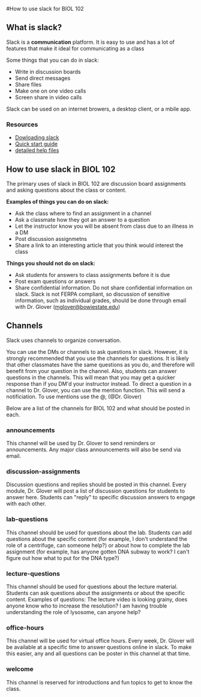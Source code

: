 #How to use slack for BIOL 102

## What is slack?

Slack is a **communication** platform. It is easy to use and has a lot of features that make it ideal for communicating as a class

Some things that you can do in slack:

- Write in discussion boards
- Send direct messages
- Share files
- Make one on one video calls
- Screen share in video calls

Slack can be used on an internet browers, a desktop client, or a mbile app.

### Resources

- [Dowloading slack](www.slack.com/downloads)
- [Quick start guide](https://slack.com/resources/using-slack/your-quick-start-guide-to-slack)
- [detailed help files](https://slack.com/help/categories/360000049043)

## How to use slack in BIOL 102

The primary uses of slack in BIOL 102 are discussion board assignments and asking questions about the class or content. 

**Examples of things you can do on slack:**

- Ask the class where to find an assignment in a channel
- Ask a classmate how they got an answer to a question 
- Let the instructor know you will be absent from class due to an illness in a DM 
- Post discussion assignmetns
- Share a link to an interesting article that you think would interest the class

**Things you should not do on slack:**

- Ask students for answers to class assignments before it is due
- Post exam questions or answers
- Share confidential information. Do not share confidential information on slack. Slack is not FERPA compliant, so discussion of sensitive information, such as individual grades, should be done through email with Dr. Glover (<mglover@bowiestate.edu>)

## Channels
Slack uses channels to organize conversation. 

You can use the DMs or channels to ask questions in slack. However, it is strongly recommended that you use the channels for questions. It is likely that other classmates have the same questions as you do, and therefore will benefit from your question in the channel. Also, students can answer questions in the channels. This will mean that you may get a quicker response than if you DM'd your instructor instead. To direct a question in a channel to Dr. Glover, you can use the mention function. This will send a notificiation. To use mentions use the @, (@Dr. Glover)

Below are a list of the channels for BIOL 102 and what should be posted in each. 


### announcements

This channel will be used by Dr. Glover to send reminders or announcements. Any major class announcements will also be send via email. 

### discussion-assignments

Discussion questions and replies should be posted in this channel. Every module, Dr. Glover will post a list of discussion questions for students to answer here. Students can "reply" to specific discussion answers to engage with each other. 

### lab-questions

This channel should be used for questions about the lab. Students can add questions about the specific content (for example, I don't understand the role of a centrifuge, can someone help?) or about how to complete the lab assignment (for example, has anyone gotten DNA subway to work? I can't figure out how what to put for the DNA type?)

### lecture-questions

This channel should be used for questions about the lecture material. Students can ask questions about the assignments or about the specific content. Examples of questions: The lecture video is looking grainy, does anyone know who to increase the resolution? I am having trouble understanding the role of lysosome, can anyone help?

### office-hours

This channel will be used for virtual office hours. Every week, Dr. Glover will be available at a specific time to answer questions online in slack. To make this easier, any and all questions can be poster in this channel at that time. 

### welcome

This channel is reserved for introductions and fun topics to get to know the class. 